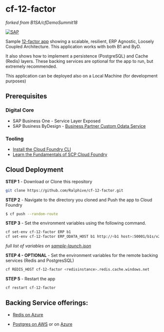 
  

# cf-12-factor
_forked from B1SA/cfDemoSummit18_

[![SAP](https://i.imgur.com/kkQTp3m.png)](https://cloudplatform.sap.com)

  

Sample [12-factor app](https://12factor.net/) showing a scalable, resilient, ERP Agnostic, Loosely Coupled Architecture. This application works with both B1 and ByD.

It also shows how to implement a persistence (PostgreSQL) and Cache (Redis) layers. These backing services are optional for the app to run, but extremely recommended.

This application can be deployed also on a Local Machine (for development purposes)

  

## Prerequisites
### Digital Core

* SAP Business One - Service Layer Exposed
* SAP Business ByDesign - [Business Partner Custom Odata Service](https://github.com/SAP-samples/byd-api-samples/blob/master/Custom%20OData%20Services/khbusinesspartner.xml)

### Tooling
*  [Install the Cloud Foundry CLI](https://developers.sap.com/tutorials/cp-cf-download-cli.html)
*  [Learn the Fundamentals of SCP Cloud Foundry](https://developers.sap.com/tutorials/cp-cf-fundamentals.html)

## Cloud Deployment
**STEP 1** - Download or Clone this repository
```bash
git clone https://github.com/Ralphive/cf-12-factor.git
```
**STEP 2** - Navigate to the directory you cloned and Push the app to Cloud Foundry
```bash
$ cf push --random-route
```
**STEP 3** - Set the environment variables using the following command. 
```bash
cf set-env cf-12-factor ERP b1
cf set-env cf-12-factor ERP_ODATA_HOST b1 http://<b1 host>:50001/b1s/v2
```
  _full list of variables on [sample-launch.json](sample-launch.json)_

  

**STEP 4 - OPTIONAL** - Set the environment variables for the remote backing services (Redis and PostgresSQL)
```bash
cf REDIS_HOST cf-12-factor <redisinstance>.redis.cache.windows.net
```
**STEP 5** - Restart the app
```bash
cf restart cf-12-factor
```

  

## Backing Service offerings:

*  [Redis on Azure](https://azure.microsoft.com/en-gb/services/cache/)

*  [Postgres on AWS](https://docs.aws.amazon.com/AmazonRDS/latest/UserGuide/CHAP_PostgreSQL.html) or on [Azure](https://azure.microsoft.com/en-gb/services/postgresql/)
